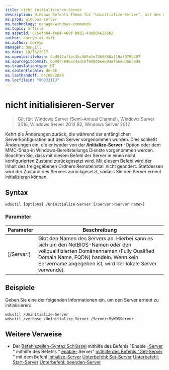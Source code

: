 ```yaml
---
title: nicht initialisieren-Server
description: Windows-Befehls Thema für "Uninitialize-Server", mit dem die Änderungen auf dem Server während der anfänglichen Server Konfiguration wieder hergestellt werden.
ms.prod: windows-server
ms.technology: manage-windows-commands
ms.topic: article
ms.assetid: 015efb04-fe84-469f-bd81-49d0046296b2
author: coreyp-at-msft
ms.author: coreyp
manager: dongill
ms.date: 10/16/2017
ms.openlocfilehash: 4ed912af1ec3bc505e1e7465650a119af979b407
ms.sourcegitcommit: b00d7c8968c4adc8f699dbee694afe6ed36bc9de
ms.translationtype: MT
ms.contentlocale: de-DE
ms.lasthandoff: 04/08/2020
ms.locfileid: "80833113"
---
```

# <a name="uninitialize-server"></a>nicht initialisieren-Server

>Gilt für: Windows Server (Semi-Annual Channel), Windows Server 2016, Windows Server 2012 R2, Windows Server 2012

Kehrt die Änderungen zurück, die während der anfänglichen Serverkonfiguration auf dem Server vorgenommen wurden. Dies schließt Änderungen ein, die entweder von der **/Initialize-Server** -Option oder dem MMC-Snap-in Windows-Bereitstellungs Dienste vorgenommen werden. Beachten Sie, dass mit diesem Befehl der Server in einen nicht konfigurierten Zustand zurückgesetzt wird. Mit diesem Befehl wird der Inhalt des freigegebenen Ordners RemoteInstall nicht geändert. Stattdessen wird der Zustand des Servers zurückgesetzt, sodass Sie den Server erneut initialisieren können.

## <a name="syntax"></a>Syntax
```
wdsutil [Options] /Uninitialize-Server [/Server:<Server name>]
```
### <a name="parameters"></a>Parameter
|Parameter|Beschreibung|
|-------|--------|
|[/Server:<Server name>]|Gibt den Namen des Servers an. Hierbei kann es sich um den NetBIOS-Namen oder den vollqualifizierten Domänennamen (Fully Qualified Domain Name, FQDN) handeln. Wenn kein Servername angegeben ist, wird der lokale Server verwendet.|
## <a name="examples"></a><a name=BKMK_examples></a>Beispiele
Geben Sie eine der folgenden Informationen ein, um den Server erneut zu initialisieren:
```
wdsutil /Uninitialize-Server
wdsutil /verbose /Uninitialize-Server /Server:MyWDSServer
```
## <a name="additional-references"></a>Weitere Verweise
- Der [Befehlszeilen-Syntax Schlüssel](command-line-syntax-key.md)
mithilfe des Befehls "Enable [-Server](using-the-disable-server-command.md) "
mithilfe des Befehls " [enable-](using-the-enable-server-command.md) Server"
[mithilfe des Befehls "Get-Server](using-the-get-server-command.md) "
mit dem Befehl [Initialize-Server](using-the-initialize-server-command.md)
[Unterbefehl: Set-Server](subcommand-set-server.md)
[Unterbefehl: Start-Server](subcommand-start-server.md)
[Unterbefehl: beenden-Server](subcommand-stop-server.md)
